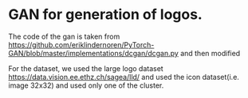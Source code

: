 # GAN for generation of logos.

<!-- A team project for Aggregate Intellect's workshop in May, 2020. The team consisted of three members (including myself). -->

The code of the gan is taken from 
https://github.com/eriklindernoren/PyTorch-GAN/blob/master/implementations/dcgan/dcgan.py
and then modified

For the dataset, we used the large logo dataset
https://data.vision.ee.ethz.ch/sagea/lld/
and used the icon dataset(i.e. image 32x32) and used only one of the cluster.

<!-- This is project is part of the 

The project wsd done with Vikram Khade (https://github.com/Gigajumper) and Adrian Perez Galvan (https://github.com/greenmossball).


To train the model run dcgan.py script

When the training is finish is finish, the model is package with mlflow. The app.py script is to create a small app to return an logo.

After the training of the gan, we train an encoder for the gan to learn an encoding to encode an image into the latent space of the gan.

The code for the deployement (mlflow packaging, flask api and dockerfile are mostly inspired by the course material)

https://www.youtube.com/watch?v=KCaFGCVnFfA

-->
